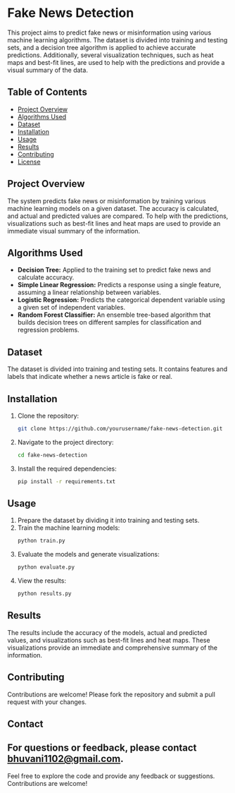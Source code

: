 # Fake News Detection

This project aims to predict fake news or misinformation using various machine learning algorithms. The dataset is divided into training and testing sets, and a decision tree algorithm is applied to achieve accurate predictions. Additionally, several visualization techniques, such as heat maps and best-fit lines, are used to help with the predictions and provide a visual summary of the data.

## Table of Contents

- [Project Overview](#project-overview)
- [Algorithms Used](#algorithms-used)
- [Dataset](#dataset)
- [Installation](#installation)
- [Usage](#usage)
- [Results](#results)
- [Contributing](#contributing)
- [License](#license)

## Project Overview

The system predicts fake news or misinformation by training various machine learning models on a given dataset. The accuracy is calculated, and actual and predicted values are compared. To help with the predictions, visualizations such as best-fit lines and heat maps are used to provide an immediate visual summary of the information.

## Algorithms Used

- **Decision Tree:** Applied to the training set to predict fake news and calculate accuracy.
- **Simple Linear Regression:** Predicts a response using a single feature, assuming a linear relationship between variables.
- **Logistic Regression:** Predicts the categorical dependent variable using a given set of independent variables.
- **Random Forest Classifier:** An ensemble tree-based algorithm that builds decision trees on different samples for classification and regression problems.

## Dataset

The dataset is divided into training and testing sets. It contains features and labels that indicate whether a news article is fake or real.

## Installation

1. Clone the repository:
    ```sh
    git clone https://github.com/yourusername/fake-news-detection.git
    ```
2. Navigate to the project directory:
    ```sh
    cd fake-news-detection
    ```
3. Install the required dependencies:
    ```sh
    pip install -r requirements.txt
    ```

## Usage

1. Prepare the dataset by dividing it into training and testing sets.
2. Train the machine learning models:
    ```sh
    python train.py
    ```
3. Evaluate the models and generate visualizations:
    ```sh
    python evaluate.py
    ```
4. View the results:
    ```sh
    python results.py
    ```

## Results

The results include the accuracy of the models, actual and predicted values, and visualizations such as best-fit lines and heat maps. These visualizations provide an immediate and comprehensive summary of the information.

## Contributing

Contributions are welcome! Please fork the repository and submit a pull request with your changes.

## Contact
For questions or feedback, please contact [bhuvani1102@gmail.com](mailto:bhuvani1102@gmail.com).
---

Feel free to explore the code and provide any feedback or suggestions. Contributions are welcome!
